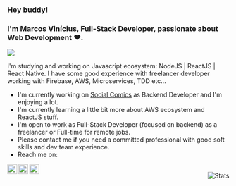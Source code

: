 ### Hey buddy!

### I'm Marcos Vinícius, Full-Stack Developer, passionate about Web Development :heart:.
<img src="https://img.shields.io/github/followers/bertbr?style=social"/>

I'm studying and working on Javascript ecosystem: NodeJS | ReactJS | React Native. I have some good experience with freelancer developer working with Firebase, AWS, Microservices, TDD etc...

- I'm currently working on [Social Comics](https://socialcomics.com.br) as Backend Developer and I'm enjoying a lot.
- I'm currently learning a little bit more about AWS ecosystem and ReactJS stuff.
- I'm open to work as Full-Stack Developer (focused on backend) as a freelancer or Full-time for remote jobs.
- Please contact me if you need a committed professional with good soft skills and dev team experience.
- Reach me on:

<a href="https://www.linkedin.com/in/viniciusmvn">
  <img align="left" alt="My LinkdeIn" width="22px" src="https://image.flaticon.com/icons/svg/145/145807.svg" />
</a>
<a href="mailto:viniciusmvn@pm.me">
  <img align="left" alt="Mail me" width="22px" src="https://image.flaticon.com/icons/svg/1057/1057100.svg" />
</a>
<a href="https://t.me/bertinnn">
  <img align="left" alt="My Telegram" width="22px" src="https://image.flaticon.com/icons/svg/2111/2111646.svg" />
</a>
<br />
<img alt="Stats" align="right" src="https://github-readme-stats.vercel.app/api?username=bertbr&theme=dracula&show_icons=true" />
